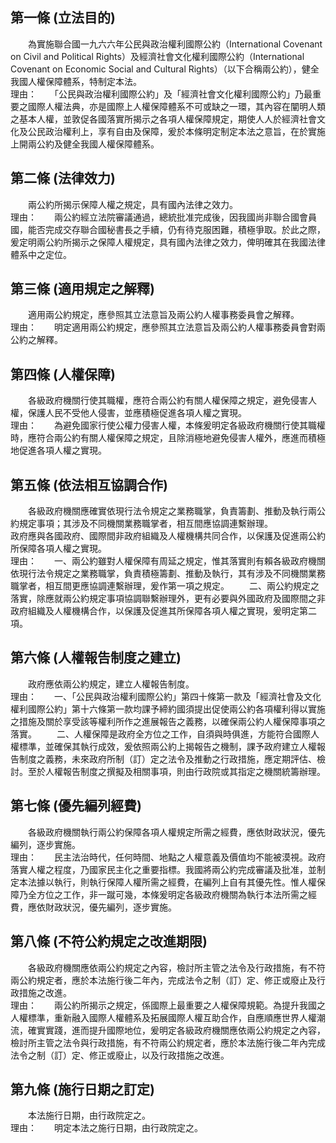 第一條 (立法目的)
-----------------
　　為實施聯合國一九六六年公民與政治權利國際公約（International Covenant on Civil and Political Rights）及經濟社會文化權利國際公約（International Covenant on Economic Social and Cultural Rights）（以下合稱兩公約），健全我國人權保障體系，特制定本法。  
理由：　　「公民與政治權利國際公約」及「經濟社會文化權利國際公約」乃最重要之國際人權法典，亦是國際上人權保障體系不可或缺之一環，其內容在闡明人類之基本人權，並敦促各國落實所揭示之各項人權保障規定，期使人人於經濟社會文化及公民政治權利上，享有自由及保障，爰於本條明定制定本法之意旨，在於實施上開兩公約及健全我國人權保障體系。

第二條 (法律效力)
-----------------
　　兩公約所揭示保障人權之規定，具有國內法律之效力。  
理由：　　兩公約經立法院審議通過，總統批准完成後，因我國尚非聯合國會員國，能否完成交存聯合國秘書長之手續，仍有待克服困難，積極爭取。於此之際，爰定明兩公約所揭示之保障人權規定，具有國內法律之效力，俾明確其在我國法律體系中之定位。

第三條 (適用規定之解釋)
-----------------------
　　適用兩公約規定，應參照其立法意旨及兩公約人權事務委員會之解釋。  
理由：　　明定適用兩公約規定，應參照其立法意旨及兩公約人權事務委員會對兩公約之解釋。

第四條 (人權保障)
-----------------
　　各級政府機關行使其職權，應符合兩公約有關人權保障之規定，避免侵害人權，保護人民不受他人侵害，並應積極促進各項人權之實現。  
理由：　　為避免國家行使公權力侵害人權，本條爰明定各級政府機關行使其職權時，應符合兩公約有關人權保障之規定，且除消極地避免侵害人權外，應進而積極地促進各項人權之實現。

第五條 (依法相互協調合作)
-------------------------
　　各級政府機關應確實依現行法令規定之業務職掌，負責籌劃、推動及執行兩公約規定事項；其涉及不同機關業務職掌者，相互間應協調連繫辦理。  
政府應與各國政府、國際間非政府組織及人權機構共同合作，以保護及促進兩公約所保障各項人權之實現。  
理由：　　一、兩公約雖對人權保障有周延之規定，惟其落實則有賴各級政府機關依現行法令規定之業務職掌，負責積極籌劃、推動及執行，其有涉及不同機關業務職掌者，相互間更應協調連繫辦理，爰作第一項之規定。
　　二、兩公約規定之落實，除應就兩公約規定事項協調聯繫辦理外，更有必要與外國政府及國際間之非政府組織及人權機構合作，以保護及促進其所保障各項人權之實現，爰明定第二項。

第六條 (人權報告制度之建立)
---------------------------
　　政府應依兩公約規定，建立人權報告制度。  
理由：　　一、「公民與政治權利國際公約」第四十條第一款及「經濟社會及文化權利國際公約」第十六條第一款均課予締約國須提出促使兩公約各項權利得以實施之措施及關於享受該等權利所作之進展報告之義務，以確保兩公約人權保障事項之落實。
　　二、人權保障是政府全方位之工作，自須與時俱進，方能符合國際人權標準，並確保其執行成效，爰依照兩公約上揭報告之機制，課予政府建立人權報告制度之義務，未來政府所制（訂）定之法令及推動之行政措施，應定期評估、檢討。至於人權報告制度之撰擬及相關事項，則由行政院或其指定之機關統籌辦理。

第七條 (優先編列經費)
---------------------
　　各級政府機關執行兩公約保障各項人權規定所需之經費，應依財政狀況，優先編列，逐步實施。  
理由：　　民主法治時代，任何時間、地點之人權意義及價值均不能被漠視。政府落實人權之程度，乃國家民主化之重要指標。我國將兩公約完成審議及批准，並制定本法據以執行，則執行保障人權所需之經費，在編列上自有其優先性。惟人權保障乃全方位之工作，非一蹴可幾，本條爰明定各級政府機關為執行本法所需之經費，應依財政狀況，優先編列，逐步實施。

第八條 (不符公約規定之改進期限)
-------------------------------
　　各級政府機關應依兩公約規定之內容，檢討所主管之法令及行政措施，有不符兩公約規定者，應於本法施行後二年內，完成法令之制（訂）定、修正或廢止及行政措施之改進。  
理由：　　兩公約所揭示之規定，係國際上最重要之人權保障規範。為提升我國之人權標準，重新融入國際人權體系及拓展國際人權互助合作，自應順應世界人權潮流，確實實踐，進而提升國際地位，爰明定各級政府機關應依兩公約規定之內容，檢討所主管之法令與行政措施，有不符兩公約規定者，應於本法施行後二年內完成法令之制（訂）定、修正或廢止，以及行政措施之改進。

第九條 (施行日期之訂定)
-----------------------
　　本法施行日期，由行政院定之。  
理由：　　明定本法之施行日期，由行政院定之。